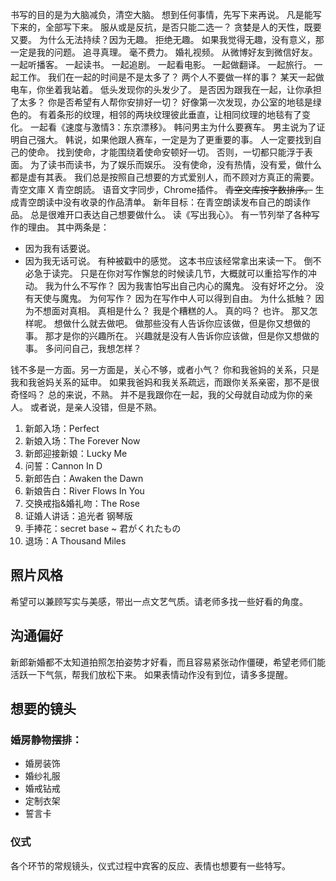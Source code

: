 书写的目的是为大脑减负，清空大脑。
想到任何事情，先写下来再说。
凡是能写下来的，全部写下来。
服从或是反抗，是否只能二选一？
贪婪是人的天性，既要又要。
为什么无法持续？因为无趣。
拒绝无趣。
如果我觉得无趣，没有意义，那一定是我的问题。
追寻真理。
毫不费力。
婚礼视频。
从微博好友到微信好友。
一起听播客。
一起读书。
一起追剧。
一起看电影。
一起做翻译。
一起旅行。
一起工作。
我们在一起的时间是不是太多了？
两个人不要做一样的事？
某天一起做电车，你坐着我站着。
低头发现你的头发少了。
是否因为跟我在一起，让你承担了太多？
你是否希望有人帮你安排好一切？
好像第一次发现，办公室的地毯是绿色的。
有着条形的纹理，相邻的两块纹理彼此垂直，让相同纹理的地毯有了变化。
一起看《速度与激情3：东京漂移》。
韩问男主为什么要赛车。
男主说为了证明自己强大。
韩说，如果他跟人赛车，一定是为了更重要的事。
人一定要找到自己的使命。
找到使命，才能围绕着使命安顿好一切。
否则，一切都只能浮于表面。
为了读书而读书，为了娱乐而娱乐。
没有使命，没有热情，没有爱，做什么都是虚有其表。
我们总是按照自己想要的方式爱别人，而不顾对方真正的需要。
青空文庫 X 青空朗読。
语音文字同步，Chrome插件。
~~青空文库按字数排序。~~
生成青空朗读中没有收录的作品清单。
新年目标：在青空朗读发布自己的朗读作品。
总是很难开口表达自己想要做什么。
读《写出我心》。
有一节列举了各种写作的理由。
其中两条是：
- 因为我有话要说。
- 因为我无话可说。
有种被戳中的感觉。
这本书应该经常拿出来读一下。
倒不必急于读完。
只是在你对写作懈怠的时候读几节，大概就可以重拾写作的冲动。
我为什么不写作？
因为我害怕写出自己内心的魔鬼。
没有好坏之分。
没有天使与魔鬼。
为何写作？
因为在写作中人可以得到自由。
为什么抵触？
因为不想面对真相。
真相是什么？
我是个糟糕的人。
真的吗？
也许。
那又怎样呢。
想做什么就去做吧。
做那些没有人告诉你应该做，但是你又想做的事。
那才是你的兴趣所在。
兴趣就是没有人告诉你应该做，但是你又想做的事。
多问问自己，我想怎样？

钱不多是一方面。另一方面是，关心不够，或者小气？
你和我爸妈的关系，只是我和我爸妈关系的延申。
如果我爸妈和我关系疏远，而跟你关系亲密，那不是很奇怪吗？
总的来说，不熟。
并不是我跟你在一起，我的父母就自动成为你的亲人。
或者说，是亲人没错，但是不熟。

1. 新郞入场：Perfect
2. 新娘入场：The Forever Now
4. 新郎迎接新娘：Lucky Me
5. 问誓：Cannon In D
6. 新郎告白：Awaken the Dawn
7. 新娘告白：River Flows In You
3. 交换戒指&婚礼吻：The Rose
8. 证婚人讲话：追光者 钢琴版
9. 手捧花：secret base ~ 君がくれたもの
10. 退场：A Thousand Miles

## 照片风格
希望可以兼顾写实与美感，带出一点文艺气质。请老师多找一些好看的角度。

## 沟通偏好
新郎新婚都不太知道拍照怎拍姿势才好看，而且容易紧张动作僵硬，希望老师们能活跃一下气氛，帮我们放松下来。
如果表情动作没有到位，请多多提醒。

## 想要的镜头
### 婚房静物摆排：
- 婚房装饰
- 婚纱礼服
- 婚戒钻戒
- 定制衣架
- 誓言卡

### 仪式
各个环节的常规镜头，仪式过程中宾客的反应、表情也想要有一些特写。
